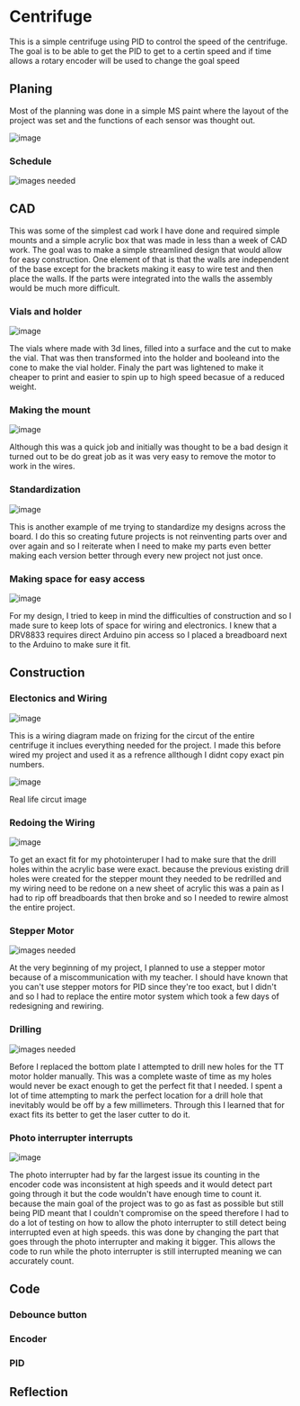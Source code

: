 # Centrifuge

This is a simple centrifuge using PID to control the speed of the centrifuge. The goal is to be able to get the PID to get to a certin speed and if time allows a rotary encoder will be used to change the goal speed

## Planing

Most of the planning was done in a simple MS paint where the layout of the project was set and the functions of each sensor was thought out.

![image](https://user-images.githubusercontent.com/112961442/235988539-00ad7e6e-b546-4868-ab20-6a5bdbae56b4.png)

### Schedule 

![images needed](https://github.com/Jweder06/Cad/assets/112961442/fbf0d0ce-a4a2-468d-aa35-59163645e635)

## CAD

This was some of the simplest cad work I have done and required simple mounts and a simple acrylic box that was made in less than a week of CAD work. The goal was to make a simple streamlined design that would allow for easy construction. One element of that is that the walls are independent of the base except for the brackets making it easy to wire test and then place the walls. If the parts were integrated into the walls the assembly would be much more difficult.

### Vials and holder

![image](https://user-images.githubusercontent.com/112961442/234093672-1a8a80b8-5776-44bb-97e3-00ad02e57296.png)

The vials where made with 3d lines, filled into a surface and the cut to make the vial. That was then transformed into the holder and booleand into the cone to make the vial holder. Finaly the part was lightened to make it cheaper to print and easier to spin up to high speed becasue of a reduced weight.

### Making the mount

![image](https://github.com/Jweder06/Paper-air-plane-launcher/assets/112961442/acd4d081-f7b9-45ae-9121-f1c187261d83)

Although this was a quick job and initially was thought to be a bad design it turned out to be do great job as it was very easy to remove the motor to work in the wires.

### Standardization

![image](https://github.com/Jweder06/Paper-air-plane-launcher/assets/112961442/19f2202f-2c6a-4c81-8ec9-c65bf08bc994)

This is another example of me trying to standardize my designs across the board. I do this so creating future projects is not reinventing parts over and over again and so I reiterate when I need to make my parts even better making each version better through every new project not just once.

### Making space for easy access

![image](https://github.com/Jweder06/Paper-air-plane-launcher/assets/112961442/1f072a36-546b-4845-9548-c2e2e1377c85)

For my design, I tried to keep in mind the difficulties of construction and so I made sure to keep lots of space for wiring and electronics. I knew that a DRV8833 requires direct Arduino pin access so I placed a breadboard next to the Arduino to make sure it fit.

## Construction

### Electonics and Wiring

![image](https://github.com/Jweder06/Paper-air-plane-launcher/assets/112961442/88a62308-7464-4afd-855b-c6805dd8ad9e)

This is a wiring diagram made on frizing for the circut of the entire centrifuge it inclues everything needed for the project. I made this before wired my project and used it as a refrence allthough I didnt copy exact pin numbers.

![image](https://github.com/Jweder06/Paper-air-plane-launcher/assets/112961442/c4e738bb-f499-446f-b62f-294b7545bca9)

Real life circut image

### Redoing the Wiring

![image](https://github.com/Jweder06/Paper-air-plane-launcher/assets/112961442/78947384-c0b3-4f0b-a154-cceb28b60636)

To get an exact fit for my photointeruper I had to make sure that the drill holes within the acrylic base were exact. because the previous existing drill holes were created for the stepper mount they needed to be redrilled and my wiring need to be redone on a new sheet of acrylic this was a pain as I had to rip off breadboards that then broke and so I needed to rewire almost the entire project.

### Stepper Motor

![images needed](https://github.com/Jweder06/Cad/assets/112961442/fbf0d0ce-a4a2-468d-aa35-59163645e635)

At the very beginning of my project, I planned to use a stepper motor because of a miscommunication with my teacher. I should have known that you can't use stepper motors for PID since they're too exact, but I didn't and so I had to replace the entire motor system which took a few days of redesigning and rewiring.

### Drilling

![images needed](https://github.com/Jweder06/Cad/assets/112961442/fbf0d0ce-a4a2-468d-aa35-59163645e635)

Before I replaced the bottom plate I attempted to drill new holes for the TT motor holder manually. This was a complete waste of time as my holes would never be exact enough to get the perfect fit that I needed. I spent a lot of time attempting to mark the perfect location for a drill hole that inevitably would be off by a few millimeters. Through this I learned that for exact fits its better to get the laser cutter to do it.

### Photo interrupter interrupts

![image](https://github.com/Jweder06/Paper-air-plane-launcher/assets/112961442/6813e4b9-9d72-4af4-9a39-600d7eb20606)

 The photo interrupter had by far the largest issue its counting in the encoder code was inconsistent at high speeds and it would detect part going through it but the code wouldn't have enough time to count it.  because the main goal of the project was to go as fast as possible but still being PID  meant that I couldn't compromise on the speed therefore I had to do a lot of testing on how to allow the photo interrupter to still detect being interrupted even at high speeds.  this was done by changing the part that goes through the photo interrupter and making it bigger. This allows the code to run while the photo interrupter is still interrupted meaning we can accurately count.

## Code

### Debounce button

### Encoder

### PID

## Reflection
